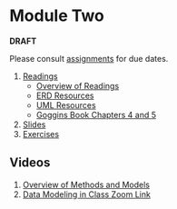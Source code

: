 # Module Two

**DRAFT**

Please consult [assignments](../references/assignments.md) for due dates. 
1. [Readings](./readings)
	- [Overview of Readings](./readings/_Module-2-Readings.md)
	- [ERD Resources](./readings/ERD_Resources.pdf)
	- [UML Resources](./readings/_UMLResources.md)
    - [Goggins Book Chapters 4 and 5](./readings/Goggins-2020-WIP.pdf)
2. [Slides](./slides)
3. [Exercises](./exercises)


## Videos
1. [Overview of Methods and Models](https://vimeo.com/455321540)
2. [Data Modeling in Class Zoom Link](https://vimeo.com/455853230)

